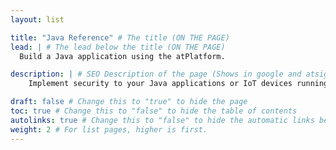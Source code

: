 ```yaml
---
layout: list

title: "Java Reference" # The title (ON THE PAGE)
lead: | # The lead below the title (ON THE PAGE)
  Build a Java application using the atPlatform.

description: | # SEO Description of the page (Shows in google and atsign.dev search)
    Implement security to your Java applications or IoT devices running Java

draft: false # Change this to "true" to hide the page
toc: true # Change this to "false" to hide the table of contents
autolinks: true # Change this to "false" to hide the automatic links below your content
weight: 2 # For list pages, higher is first.
---
```

